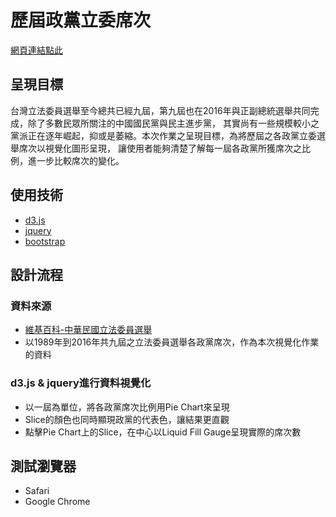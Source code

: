 # 歷屆政黨立委席次

[網頁連結點此](https://chienchenglin.github.io/Legislative-Elections-animated-pie-chart/)

## 呈現目標
台灣立法委員選舉至今總共已經九屆，第九屆也在2016年與正副總統選舉共同完成，除了多數民眾所關注的中國國民黨與民主進步黨，
其實尚有一些規模較小之黨派正在逐年崛起，抑或是萎縮。本次作業之呈現目標，為將歷屆之各政黨立委選舉席次以視覺化圖形呈現，
讓使用者能夠清楚了解每一屆各政黨所獲席次之比例，進一步比較席次的變化。


## 使用技術
- [d3.js](https://d3js.org/)
- [jquery](https://jquery.com/)
- [bootstrap](http://getbootstrap.com/)


## 設計流程
### 資料來源
- [維基百科-中華民國立法委員選舉](https://zh.wikipedia.org/wiki/2016年中華民國立法委員選舉)
- 以1989年到2016年共九屆之立法委員選舉各政黨席次，作為本次視覺化作業的資料

### d3.js & jquery進行資料視覺化
- 以一屆為單位，將各政黨席次比例用Pie Chart來呈現
- Slice的顏色也同時顯現政黨的代表色，讓結果更直觀
- 點擊Pie Chart上的Slice，在中心以Liquid Fill Gauge呈現實際的席次數

## 測試瀏覽器
- Safari
- Google Chrome
